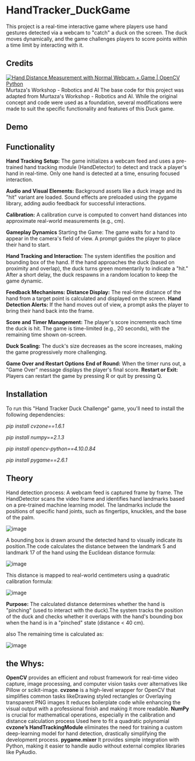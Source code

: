 # HandTracker_DuckGame
This project is a real-time interactive game where players use hand gestures detected via a webcam to "catch" a duck on the screen. The duck moves dynamically, and the game challenges players to score points within a time limit by interacting with it.

## Credits
[![Hand Distance Measurement with Normal Webcam + Game | OpenCV Python](https://img.youtube.com/vi/NGQgRH2_kq8&list=LL/0.jpg)](https://www.youtube.com/watch?v=NGQgRH2_kq8&list=LL) 
Murtaza's Workshop - Robotics and AI
The base code for this project was adapted from Murtaza's Workshop - Robotics and AI. While the original concept and code were used as a foundation, several modifications were made to suit the specific functionality and features of this Duck game.

## Demo

## Functionality

**Hand Tracking Setup:**
The game initializes a webcam feed and uses a pre-trained hand tracking module (HandDetector) to detect and track a player's hand in real-time.
Only one hand is detected at a time, ensuring focused interaction.

**Audio and Visual Elements:**
Background assets like a duck image and its "hit" variant are loaded.
Sound effects are preloaded using the pygame library, adding audio feedback for successful interactions.

**Calibration:**
A calibration curve is computed to convert hand distances into approximate real-world measurements (e.g., cm).

**Gameplay Dynamics**
Starting the Game:
The game waits for a hand to appear in the camera's field of view.
A prompt guides the player to place their hand to start.

**Hand Tracking and Interaction:**
The system identifies the position and bounding box of the hand.
If the hand approaches the duck (based on proximity and overlap), the duck turns green momentarily to indicate a "hit."
After a short delay, the duck respawns in a random location to keep the game dynamic.

**Feedback Mechanisms:**
**Distance Display:** The real-time distance of the hand from a target point is calculated and displayed on the screen.
**Hand Detection Alerts:** If the hand moves out of view, a prompt asks the player to bring their hand back into the frame.

**Score and Timer Management:**
The player's score increments each time the duck is hit.
The game is time-limited (e.g., 20 seconds), with the remaining time shown on-screen.

**Duck Scaling:**
The duck's size decreases as the score increases, making the game progressively more challenging.

**Game Over and Restart Options**
**End of Round:** When the timer runs out, a "Game Over" message displays the player's final score.
**Restart or Exit:** Players can restart the game by pressing R or quit by pressing Q.

## Installation
To run this "Hand Tracker Duck Challenge" game, you'll need to install the following dependencies:

*pip install cvzone==1.6.1*

*pip install numpy==2.1.3*

*pip install opencv-python==4.10.0.84*

*pip install pygame==2.6.1*

## Theory
Hand detection process:
A webcam feed is captured frame by frame.
The HandDetector scans the video frame and identifies hand landmarks based on a pre-trained machine learning model.
The landmarks include the positions of specific hand joints, such as fingertips, knuckles, and the base of the palm.

![image](https://github.com/user-attachments/assets/dd2f8e3a-ec12-4cc6-8ff1-355f51a45657)

A bounding box is drawn around the detected hand to visually indicate its position.The code calculates the distance between the landmark 5 and landmark 17 of the hand using the Euclidean distance formula:

![image](https://github.com/user-attachments/assets/ec749ae0-faf8-470a-8446-47cbc3a59f8f)

This distance is mapped to real-world centimeters using a quadratic calibration formula:

![image](https://github.com/user-attachments/assets/86eb5afa-75a8-4e90-afa2-54e16036d380)

**Purpose:** The calculated distance determines whether the hand is "pinching" (used to interact with the duck).The system tracks the position of the duck and checks whether it overlaps with the hand's bounding box when the hand is in a "pinched" state (distance < 40 cm).

also The remaining time is calculated as:

![image](https://github.com/user-attachments/assets/1296ef8e-0ef8-4568-9a6f-a29eb386ae16)

## the Whys:
**OpenCV** provides an efficient and robust framework for real-time video capture, image processing, and computer vision tasks over alternatives like Pillow or scikit-image.
**cvzone** is a high-level wrapper for OpenCV that simplifies common tasks likeDrawing styled rectangles or Overlaying transparent PNG images It reduces boilerplate code while enhancing the visual output with a professional finish and making it more readable. 
**NumPy** is crucial for mathematical operations, especially in the calibration and distance calculation process Used here to fit a quadratic polynomial
**cvzone’s HandTrackingModule** eliminates the need for training a custom deep-learning model for hand detection, drastically simplifying the development process.
**pygame.mixer** It provides simple integration with Python, making it easier to handle audio without external complex libraries like PyAudio.
